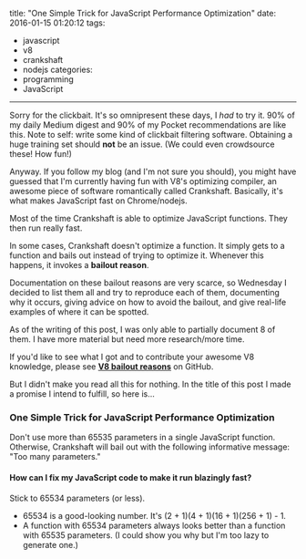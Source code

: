 title: "One Simple Trick for JavaScript Performance Optimization"
date: 2016-01-15 01:20:12
tags:
- javascript
- v8
- crankshaft
- nodejs
categories:
- programming
- JavaScript
---

Sorry for the clickbait. It's so omnipresent these days, I *had* to try it. 90% of my daily Medium digest and 90% of my Pocket recommendations are like this. Note to self: write some kind of clickbait filtering software. Obtaining a huge training set should **not** be an issue. (We could even crowdsource these! How fun!)

Anyway. If you follow my blog (and I'm not sure you should), you might have guessed that I'm currently having fun with V8's optimizing compiler, an awesome piece of software romantically called Crankshaft. Basically, it's what makes JavaScript fast on Chrome/nodejs.

Most of the time Crankshaft is able to optimize JavaScript functions. They then run really fast.

In some cases, Crankshaft doesn't optimize a function. It simply gets to a function and bails out instead of trying to optimize it. Whenever this happens, it invokes a **bailout reason**.

Documentation on these bailout reasons are very scarce, so Wednesday I decided to list them all and try to reproduce each of them, documenting why it occurs, giving advice on how to avoid the bailout, and give real-life examples of where it can be spotted.

As of the writing of this post, I was only able to partially document 8 of them. I have more material but need more research/more time.

If you'd like to see what I got and to contribute your awesome V8 knowledge, please see **[V8 bailout reasons](https://github.com/vhf/v8-bailout-reasons)** on GitHub.

But I didn't make you read all this for nothing. In the title of this post I made a promise I intend to fulfill, so here is...

### One Simple Trick for JavaScript Performance Optimization

Don't use more than 65535 parameters in a single JavaScript function. Otherwise, Crankshaft will bail out with the following informative message: "Too many parameters."

#### How can I fix my JavaScript code to make it run blazingly fast?

Stick to 65534 parameters (or less).

- 65534 is a good-looking number. It's (2 + 1)(4 + 1)(16 + 1)(256 + 1) - 1.
- A function with 65534 parameters always looks better than a function with 65535 parameters. (I could show you why but I'm too lazy to generate one.)

